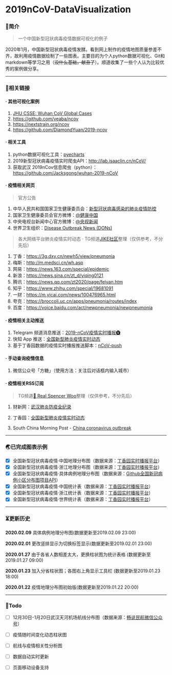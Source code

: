 # 2019nCoV-DataVisualization

### 📖简介

> 一个中国新型冠状病毒疫情数据可视化的例子

2020年1月，中国新型冠状病毒疫情发酵。看到网上制作的疫情地图质量参差不齐，故利用疫情数据绘制了一些图表。主要目的为个人python数据可视化、Git和markdown等学习之用（~~没什么基础，献丑了~~）。顺道收集了一些个人认为比较优秀的案例做分享。

---

### 🔗相关链接

#### · 其他可视化案例

1. [JHU CSSE: Wuhan CoV Global Cases](https://gisanddata.maps.arcgis.com/apps/opsdashboard/index.html#/bda7594740fd40299423467b48e9ecf6)
2. https://github.com/veaba/ncov
3. https://nextstrain.org/ncov
4. https://github.com/DiamondYuan/2019-ncov

#### · 相关工具

1. python数据可视化工具：[pyecharts](https://github.com/pyecharts/pyecharts)
2. 2019新型冠状病毒疫情实时爬虫API：http://lab.isaaclin.cn/nCoV/
3. 获取武汉 2019nCov信息爬虫（python）：https://github.com/Jacksgong/wuhan-2019-nCoV

#### · 疫情相关网页

> 官方公告

1. 中华人民共和国国家卫生健康委员会：[新型冠状病毒感染的肺炎疫情防控](http://www.nhc.gov.cn/xcs/xxgzbd/new_list.shtml)
2. 国家卫生健康委员会官方微博：[@健康中国](https://weibo.com/jiankangzhongguo)
3. 中央电视台新闻中心官方微博：[@央视新闻](https://weibo.com/cctvxinwen)
4. 世界卫生组织：[Disease Outbreak News (DONs)](https://www.who.int/csr/don/en/)

> 各大网络平台肺炎疫情实时动态 · TG频道[JIKE社区](https://t.me/jikeinfo)整理（仅供参考，不分先后）

1. 丁香：https://3g.dxy.cn/newh5/view/pneumonia
2. 梅斯：http://m.medsci.cn/wh.asp
3. 网易：https://news.163.com/special/epidemic
4. 新浪：https://news.sina.cn/zt_d/yiqing0121
5. 腾讯：https://news.qq.com/zt2020/page/feiyan.htm
6. 知乎：https://www.zhihu.com/special/19681091
7. 一财：https://m.yicai.com/news/100476965.html
8. 夸克：https://broccoli.uc.cn/apps/pneumonia/routes/index
9. 百度：https://voice.baidu.com/act/newpneumonia/newpneumonia

#### · 疫情相关主动推送

1. Telegram 频道消息推送：[2019-nCoV疫情实时播报🅥](https://t.me/nCoV2019)
2. 快知 App 推送：[全国新型肺炎疫情实时动态](https://kz.sync163.com/web/topic/Pn3yRwxP04XBx)
3. 基于丁香园数据的疫情实时播报推送脚本：[nCoV-push](https://github.com/easychen/nCoV-push)

#### · 手动查询疫情信息

1. 微信公众号「方糖」（使用方法：关注后对话框内输入城市）

#### · 疫情相关RSS订阅

> TG频道[📓 Real Spencer Woo](https://t.me/realSpencerWoo)整理（仅供参考，不分先后）

1. 财新网：[武汉肺炎防疫全纪录](https://rsshub.app/coronavirus/caixin)

2. 丁香园：[全国新型肺炎疫情实时动态](https://rsshub.app/coronavirus/dxy)

3. South China Morning Post - [China coronavirus outbreak](https://rsshub.app/coronavirus/scmp)


---

### 🌏已完成图表示例

- [x] 全国新型冠状病毒疫情·中国地理分布图（数据来源：[丁香园实时播报平台](https://3g.dxy.cn/newh5/view/pneumonia)）
- [x] 全国新型冠状病毒疫情·浙江地理分布图（数据来源：[丁香园实时播报平台](https://3g.dxy.cn/newh5/view/pneumonia)）
- [x] 全国新型冠状病毒疫情·具体病例地理分布图（数据来源：[Github全国新冠病例小区分布图项目API](https://github.com/hack-fang/ncov-map)）
- [x] 全国新型冠状病毒疫情·中国统计表（数据来源：[丁香园实时播报平台](https://3g.dxy.cn/newh5/view/pneumonia)）
- [x] 全国新型冠状病毒疫情·浙江统计表（数据来源：[丁香园实时播报平台](https://3g.dxy.cn/newh5/view/pneumonia)）
- [x] 全国新型冠状病毒疫情·世界统计表（数据来源：[丁香园实时播报平台](https://3g.dxy.cn/newh5/view/pneumonia)）
---

### ⏳更新历史

**2020.02.09** 具体病例地理分布图(数据更新至2019.02.09 23:00)

**2020.02.01** 更改竖排显示为切换标签显示(数据更新至2019.02.01 23:00)

**2020.01.27** 由于各省人数相差太大，更换柱状图为统计表格 (数据更新至2019.01.27 09:00)

**2020.01.23** 加入分省柱状图；各图右上角显示工具栏 (数据更新至2019.01.23 18:00)

**2020.01.22** 疫情地理分布图初始版(数据更新至2019.01.22 20:00)

---

### 🎯Todo

- [ ] 12月30日-1月20日武汉天河机场航线分布图（数据来源：[畅说民航微信公众号](https://mp.weixin.qq.com/s/7ynWYxB-s7nfz7rmjBLSpQ)）

- [ ] 疫情随时间变化动态柱状图

- [ ] 航线与疫情相关性分析图

- [ ] 数据自动实时更新

- [ ] 页面移动设备支持
